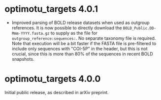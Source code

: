 # optimotu_targets 4.0.1

- Improved parsing of BOLD release datasets when used as outgroup references.
  It is now possible to directly download the `BOLD_Public.DD-Mmm-YYYY.fasta.gz`
  to supply as the file for `outgroup_reference:sequences:`. No separate
  taxonomy file is required. Note that execution will be a bit faster if the
  FASTA file is pre-filtered to include only sequences with "COI-5P" in the
  header, but this is not crucial, since this is more than 80% of the
  sequences in recent BOLD snapshots.

# optimotu_targets 4.0.0

Initial public release, as described in arXiv preprint.
